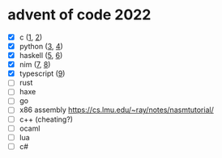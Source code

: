 # advent of code 2022

- [x] c ([1](src/c/days/day_1.c), [2](src/c/days/day_2.c))
- [x] python ([3](src/python/days/day_3.py), [4](src/python/days/day_4.py))
- [x] haskell ([5](src/haskell/days/day_5.hs), [6](src/haskell/days/day_6.hs))
- [x] nim ([7](src/nim/days/day_7.nim), [8](src/nim/days/day_8.nim))
- [x] typescript ([9](src/ts/days/day_9.ts))
- [ ] rust
- [ ] haxe
- [ ] go
- [ ] x86 assembly https://cs.lmu.edu/~ray/notes/nasmtutorial/
- [ ] c++ (cheating?)
- [ ] ocaml
- [ ] lua
- [ ] c#
